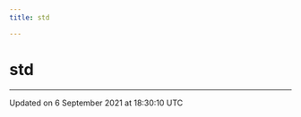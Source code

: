 ```yaml
---
title: std

---
```


# std








-------------------------------

Updated on  6 September 2021 at 18:30:10 UTC